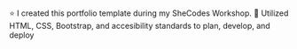 ⭐ I created this portfolio template during my SheCodes Workshop.
🌿 Utilized HTML, CSS, Bootstrap, and accesibility standards to plan, develop, and deploy
